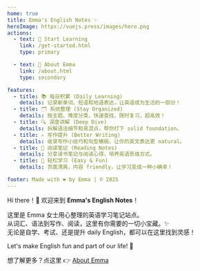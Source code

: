 ```yaml
---
home: true
title: Emma's English Notes ✨
heroImage: https://vuejs.press/images/hero.png
actions:
  - text: 🚀 Start Learning
    link: /get-started.html
    type: primary

  - text: 🌟 About Emma
    link: /about.html
    type: secondary

features:
  - title: 📚 每日积累 (Daily Learning)
    details: 记录新单词、短语和地道表达，让英语成为生活的一部分！
  - title: 🗂️ 系统整理 (Stay Organized)
    details: 按主题、难度分类，快速查找，随时复习，超高效！
  - title: 🔍 深度讲解 (Deep Dive)
    details: 拆解语法细节和易混点，帮你打下 solid foundation。
  - title: ✍️ 写作提升 (Better Writing)
    details: 收录写作小技巧和句型模板，让你的英文表达更 natural。
  - title: 📖 阅读笔记 (Reading Notes)
    details: 分享读书笔记与阅读心得，培养英语思维方式。
  - title: 🎈 轻松学习 (Easy & Fun)
    details: 页面清爽，内容 friendly，让学习变成一种小确幸！

footer: Made with ❤️ by Emma | © 2025
---
```


Hi there！👋 欢迎来到 **Emma's English Notes**！

这里是 Emma 女士用心整理的英语学习笔记站点。  
从词汇、语法到写作、阅读，这里有你需要的一切小宝藏。✨  
无论是自学、考试、还是提升 daily English，都可以在这里找到灵感！

Let's make English fun and part of our life! 🎉

想了解更多？点这里 👉 [About Emma][default-theme-home]

[default-theme-home]: /about.html
